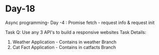 # Day-18
Async programming- Day -4 : Promise fetch - request info &amp; request init

Task Q: Use any 3 API's to build a responsive websites
Task Details:

1. Weather Application - Contains in weather Branch
2. Cat Fact Application - Contains in catfacts Branch 

